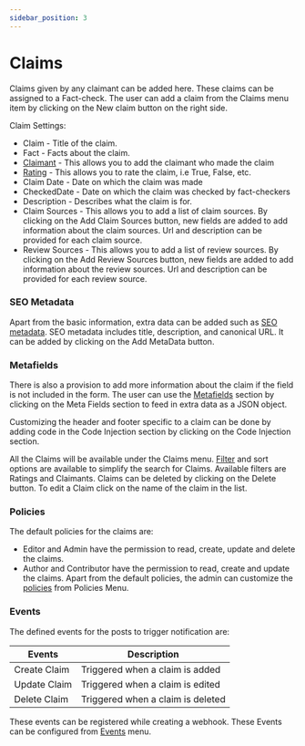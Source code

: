 ```yaml
---
sidebar_position: 3
---
```


# Claims

Claims given by any claimant can be added here. These claims can be assigned to a Fact-check. The user can add a claim from the Claims menu item by clicking on the New claim button on the right side.

Claim Settings:

- Claim - Title of the claim.
- Fact - Facts about the claim.
- [Claimant](/docs/core-concepts/claimants) - This allows you to add the claimant who made the claim
- [Rating](/docs/core-concepts/ratings) - This allows you to rate the claim, i.e True, False, etc.
- Claim Date - Date on which the claim was made
- CheckedDate - Date on which the claim was checked by fact-checkers
- Description - Describes what the claim is for.
- Claim Sources - This allows you to add a list of claim sources.
  By clicking on the Add Claim Sources button, new fields are added to add information about the claim sources. Url and description can be provided for each claim source.
- Review Sources - This allows you to add a list of review sources.
  By clicking on the Add Review Sources button, new fields are added to add information about the review sources. Url and description can be provided for each review source.

### SEO Metadata

Apart from the basic information, extra data can be added such as [SEO metadata](/docs/features/search-engine-optimisation). SEO metadata includes title, description, and canonical URL. It can be added by clicking on the Add MetaData button.

### Metafields

There is also a provision to add more information about the claim if the field is not included in the form. The user can use the [Metafields](/docs/features/extend-features) section by clicking on the Meta Fields section to feed in extra data as a JSON object.

Customizing the header and footer specific to a claim can be done by adding code in the Code Injection section by clicking on the Code Injection section.

All the Claims will be available under the Claims menu.
[Filter](/docs/features/search-and-filtering) and sort options are available to simplify the search for Claims. Available filters are Ratings and Claimants. Claims can be deleted by clicking on the Delete button. To edit a Claim click on the name of the claim in the list.

### Policies

The default policies for the claims are:

- Editor and Admin have the permission to read, create, update and delete the claims.
- Author and Contributor have the permission to read, create and update the claims.
  Apart from the default policies, the admin can customize the [policies](/docs/core-concepts/policies) from Policies Menu.

### Events

The defined events for the posts to trigger notification are:

| Events       | Description                       |
| ------------ | --------------------------------- |
| Create Claim | Triggered when a claim is added   |
| Update Claim | Triggered when a claim is edited  |
| Delete Claim | Triggered when a claim is deleted |

These events can be registered while creating a webhook. These Events can be configured from [Events](/docs/core-concepts/events) menu.
